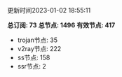 更新时间2023-01-02 18:55:11

**总订阅: 73**
**总节点: 1496**
**有效节点: 417**
- trojan节点: 35
- v2ray节点: 222
- ss节点: 158
- ssr节点: 2
